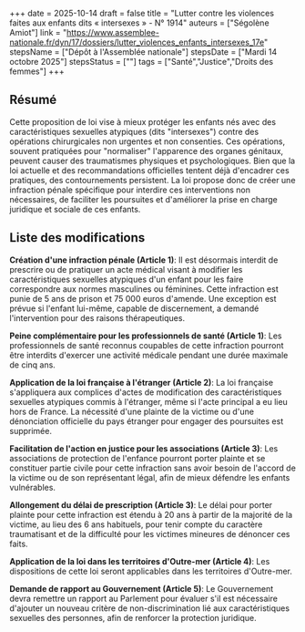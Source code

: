 +++
date = 2025-10-14
draft = false
title = "Lutter contre les violences faites aux enfants dits « intersexes » - N° 1914"
auteurs = ["Ségolène Amiot"]
link = "https://www.assemblee-nationale.fr/dyn/17/dossiers/lutter_violences_enfants_intersexes_17e"
stepsName = ["Dépôt à l'Assemblée nationale"]
stepsDate = ["Mardi 14 octobre 2025"]
stepsStatus = [""]
tags = ["Santé","Justice","Droits des femmes"]
+++

## Résumé

Cette proposition de loi vise à mieux protéger les enfants nés avec des caractéristiques sexuelles atypiques (dits "intersexes") contre des opérations chirurgicales non urgentes et non consenties. Ces opérations, souvent pratiquées pour "normaliser" l'apparence des organes génitaux, peuvent causer des traumatismes physiques et psychologiques. Bien que la loi actuelle et des recommandations officielles tentent déjà d'encadrer ces pratiques, des contournements persistent. La loi propose donc de créer une infraction pénale spécifique pour interdire ces interventions non nécessaires, de faciliter les poursuites et d'améliorer la prise en charge juridique et sociale de ces enfants.

## Liste des modifications

**Création d'une infraction pénale (Article 1)**: Il est désormais interdit de prescrire ou de pratiquer un acte médical visant à modifier les caractéristiques sexuelles atypiques d'un enfant pour les faire correspondre aux normes masculines ou féminines. Cette infraction est punie de 5 ans de prison et 75 000 euros d'amende. Une exception est prévue si l'enfant lui-même, capable de discernement, a demandé l'intervention pour des raisons thérapeutiques.

**Peine complémentaire pour les professionnels de santé (Article 1)**: Les professionnels de santé reconnus coupables de cette infraction pourront être interdits d'exercer une activité médicale pendant une durée maximale de cinq ans.

**Application de la loi française à l'étranger (Article 2)**: La loi française s'appliquera aux complices d'actes de modification des caractéristiques sexuelles atypiques commis à l'étranger, même si l'acte principal a eu lieu hors de France. La nécessité d'une plainte de la victime ou d'une dénonciation officielle du pays étranger pour engager des poursuites est supprimée.

**Facilitation de l'action en justice pour les associations (Article 3)**: Les associations de protection de l'enfance pourront porter plainte et se constituer partie civile pour cette infraction sans avoir besoin de l'accord de la victime ou de son représentant légal, afin de mieux défendre les enfants vulnérables.

**Allongement du délai de prescription (Article 3)**: Le délai pour porter plainte pour cette infraction est étendu à 20 ans à partir de la majorité de la victime, au lieu des 6 ans habituels, pour tenir compte du caractère traumatisant et de la difficulté pour les victimes mineures de dénoncer ces faits.

**Application de la loi dans les territoires d'Outre-mer (Article 4)**: Les dispositions de cette loi seront applicables dans les territoires d'Outre-mer.

**Demande de rapport au Gouvernement (Article 5)**: Le Gouvernement devra remettre un rapport au Parlement pour évaluer s'il est nécessaire d'ajouter un nouveau critère de non-discrimination lié aux caractéristiques sexuelles des personnes, afin de renforcer la protection juridique.
